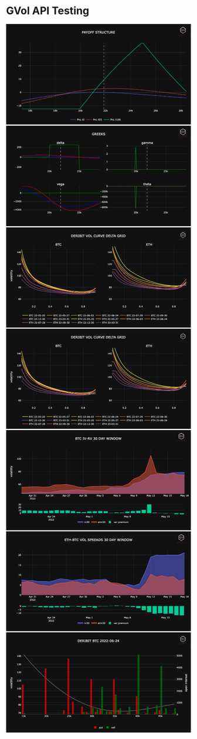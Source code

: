 # GVol API Testing

<img src="images/pfolio_analyzer_payoff.png">
<img src="images/pfolio_analyzer_greeks.png">
<img src="images/chart1.png">
<img src="images/chart1.png">
<img src="images/chart2.png">
<img src="images/chart3.png">
<img src="images/chart4.png">
